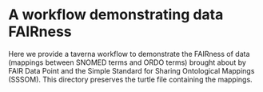 # A workflow demonstrating data FAIRness 
Here we provide a taverna workflow to demonstrate the FAIRness of data (mappings between SNOMED terms and ORDO terms) brought about by FAIR Data Point and the Simple Standard for Sharing Ontological Mappings (SSSOM). This directory preserves the turtle file containing the mappings. 
